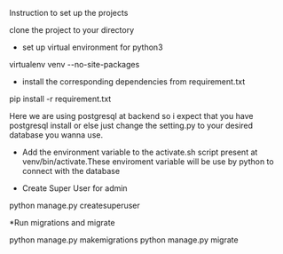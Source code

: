 ﻿Instruction to set up the projects

clone the project to your directory

* set up virtual environment for python3

virtualenv venv --no-site-packages

* install the corresponding dependencies from requirement.txt

pip install -r requirement.txt

Here we are using postgresql at backend so i expect that you have postgresql install or else just change the setting.py to your desired database you wanna use. 

* Add the environment variable to the activate.sh script present at venv/bin/activate.These enviroment variable will be use by python to connect with the database

* Create Super User for admin

python manage.py createsuperuser
	
*Run migrations and migrate

python manage.py makemigrations
python manage.py migrate



